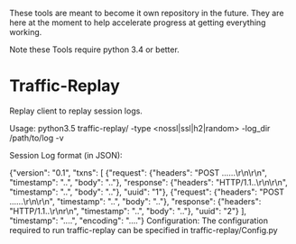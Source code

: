 
These tools are meant to become it own repository in the future. They are here at the moment to help accelerate progress at getting everything working.

Note these Tools require python 3.4 or better.

# Traffic-Replay

Replay client to replay session logs.

Usage: 
python3.5 traffic-replay/ -type <nossl|ssl|h2|random> -log_dir /path/to/log -v

Session Log format (in JSON): 

 {"version": "0.1", 
  "txns": [
        {"request": {"headers": "POST ……\r\n\r\n", "timestamp": "..", "body": ".."}, 
        "response": {"headers": "HTTP/1.1..\r\n\r\n", "timestamp": "..", "body": ".."},
         "uuid": "1"}, 
        {"request": {"headers": "POST ..….\r\n\r\n", "timestamp": "..", "body": ".."}, 
        "response": {"headers": "HTTP/1.1..\r\nr\n", "timestamp": "..", "body": ".."}, 
        "uuid": "2"}
  ], 
  "timestamp": "....", 
  "encoding": "...."}
  Configuration: The configuration required to run traffic-replay can be specified in traffic-replay/Config.py
